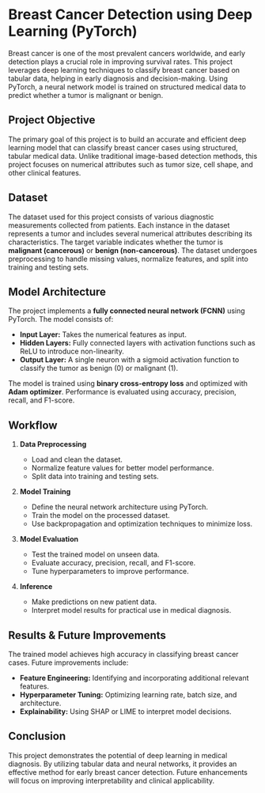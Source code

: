 
# Breast Cancer Detection using Deep Learning (PyTorch)  

Breast cancer is one of the most prevalent cancers worldwide, and early detection plays a crucial role in improving survival rates. This project leverages deep learning techniques to classify breast cancer based on tabular data, helping in early diagnosis and decision-making. Using PyTorch, a neural network model is trained on structured medical data to predict whether a tumor is malignant or benign.  

## **Project Objective**  
The primary goal of this project is to build an accurate and efficient deep learning model that can classify breast cancer cases using structured, tabular medical data. Unlike traditional image-based detection methods, this project focuses on numerical attributes such as tumor size, cell shape, and other clinical features.  

## **Dataset**  
The dataset used for this project consists of various diagnostic measurements collected from patients. Each instance in the dataset represents a tumor and includes several numerical attributes describing its characteristics. The target variable indicates whether the tumor is **malignant (cancerous)** or **benign (non-cancerous)**. The dataset undergoes preprocessing to handle missing values, normalize features, and split into training and testing sets.  

## **Model Architecture**  
The project implements a **fully connected neural network (FCNN)** using PyTorch. The model consists of:  
- **Input Layer:** Takes the numerical features as input.  
- **Hidden Layers:** Fully connected layers with activation functions such as ReLU to introduce non-linearity.  
- **Output Layer:** A single neuron with a sigmoid activation function to classify the tumor as benign (0) or malignant (1).  

The model is trained using **binary cross-entropy loss** and optimized with **Adam optimizer**. Performance is evaluated using accuracy, precision, recall, and F1-score.  

## **Workflow**  
1. **Data Preprocessing**  
   - Load and clean the dataset.  
   - Normalize feature values for better model performance.  
   - Split data into training and testing sets.  

2. **Model Training**  
   - Define the neural network architecture using PyTorch.  
   - Train the model on the processed dataset.  
   - Use backpropagation and optimization techniques to minimize loss.  

3. **Model Evaluation**  
   - Test the trained model on unseen data.  
   - Evaluate accuracy, precision, recall, and F1-score.  
   - Tune hyperparameters to improve performance.  

4. **Inference**  
   - Make predictions on new patient data.  
   - Interpret model results for practical use in medical diagnosis.  

## **Results & Future Improvements**  
The trained model achieves high accuracy in classifying breast cancer cases. Future improvements include:  
- **Feature Engineering:** Identifying and incorporating additional relevant features.  
- **Hyperparameter Tuning:** Optimizing learning rate, batch size, and architecture.  
- **Explainability:** Using SHAP or LIME to interpret model decisions.  

## **Conclusion**  
This project demonstrates the potential of deep learning in medical diagnosis. By utilizing tabular data and neural networks, it provides an effective method for early breast cancer detection. Future enhancements will focus on improving interpretability and clinical applicability.  

